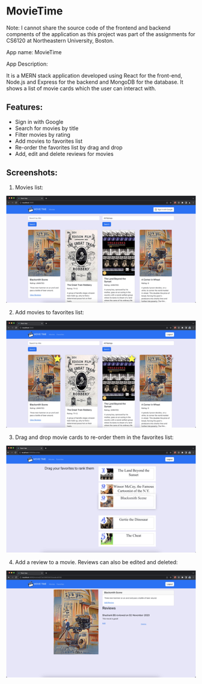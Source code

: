 # MovieTime

Note: I cannot share the source code of the frontend and backend compnents of the application as this project was part of the assignments for CS6120 at Northeastern University, Boston.

App name: MovieTime

App Description:

It is a MERN stack application developed using React for the front-end, Node.js and Express for the backend and MongoDB for the database. It shows a list of movie cards which the user can interact with. 

## Features:

* Sign in with Google
* Search for movies by title
* Filter movies by rating
* Add movies to favorites list
* Re-order the favorites list by drag and drop
* Add, edit and delete reviews for movies

## Screenshots:

1. Movies list:

![Getting Started](./Screenshots/movies-list.jpeg)

2. Add movies to favorites list:

![Getting Started](./Screenshots/Star-movies.jpeg)

3. Drag and drop movie cards to re-order them in the favorites list:

![Getting Started](./Screenshots/drag-n-drop.jpeg)

4. Add a review to a movie. Reviews can also be edited and deleted:

![Getting Started](./Screenshots/add-review.jpeg)
